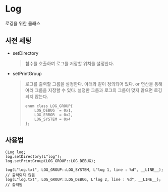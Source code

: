 # Log
로깅을 위한 클래스

## 사전 세팅
- setDirectory
  > 함수를 호출하여 로그를 저장할 위치를 설정한다.
- setPrintGroup
  > 로그를 출력할 그룹을 설정한다.
  > 아래와 같이 정의되어 있다.
  > or 연산을 통해 여러 그룹을 지정할 수 있다.
  > 설정한 그룹과 로그의 그룹이 맞지 않으면 로깅되지 않는다.
  > ```
  > enum class LOG_GROUP{
  >		LOG_DEBUG  = 0x1,
  >		LOG_ERROR  = 0x2,
  > 	LOG_SYSTEM = 0x4 
  > };
  > ```

## 사용법
```
CLog log;
log.setDirectory(L"log");
log.setPrintGroup(LOG_GROUP::LOG_DEBUG);

log(L"log.txt", LOG_GROUP::LOG_SYSTEM, L"log 1, line : %d", __LINE__); // 출력되지 않음
log(L"log.txt", LOG_GROUP::LOG_DEBUG, L"log 2, line : %d", __LINE__); // 출력됨
```
